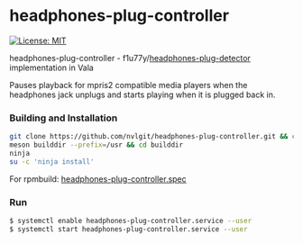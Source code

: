 # headphones-plug-controller

[![License: MIT](https://img.shields.io/badge/License-MIT-green.svg)](https://opensource.org/licenses/MIT)

headphones-plug-controller - f1u77y/<a href="https://github.com/f1u77y/headphones-plug-detector">headphones-plug-detector</a> implementation in Vala

Pauses playback for mpris2 compatible media players when the headphones jack  unplugs and starts playing when it is plugged back in.

### Building and Installation

```bash
git clone https://github.com/nvlgit/headphones-plug-controller.git && cd headphones-plug-controller
meson builddir --prefix=/usr && cd builddir
ninja
su -c 'ninja install'
```
For rpmbuild: <a href="https://github.com/nvlgit/fedora-specs/blob/master/headphones-plug-controller.spec">headphones-plug-controller.spec</a> 

    
### Run
```bash
$ systemctl enable headphones-plug-controller.service --user
$ systemctl start headphones-plug-controller.service --user
```
